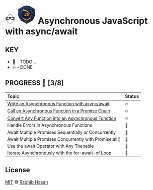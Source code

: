 # ![🥚 EH](./eH-logo.png) ![Async](./async-logo.png) Asynchronous JavaScript with async/await


## KEY
* 🚧 - TODO ..
* 🔥 - DONE

## PROGRESS 🚀 [3/8]

|  Topic       |        Status     |
| :-------------  | :------------- |
| [Write an Asynchronous Function with async/await](./practices/async-func.js) | 🔥 | 
| [Call an Asynchronous Function in a Promise Chain](./practices/promise-chain.js) | 🔥 | 
| [Convert Any Function into an Asynchronous Function](./practices/convert-func.js) | 🔥 | 
| Handle Errors in Asynchronous Functions | 🚧 | 
| Await Multiple Promises Sequentially or Concurrently | 🚧 | 
| Await Multiple Promises Concurrently with Promise.all() | 🚧 | 
| Use the await Operator with Any Thenable | 🚧 | 
| Iterate Asynchronously with the for-await-of Loop | 🚧 | 


## License
[MIT](./license) © [Raghib Hasan](http://raghibm.com/)